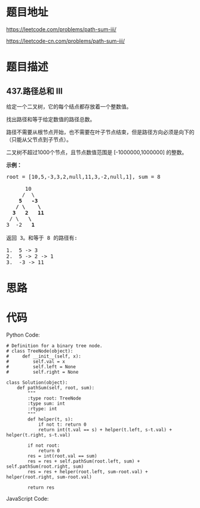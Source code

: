 # 题目地址
https://leetcode.com/problems/path-sum-iii/

https://leetcode-cn.com/problems/path-sum-iii/
# 题目描述
## 437.路径总和 III
<p>给定一个二叉树，它的每个结点都存放着一个整数值。</p>

<p>找出路径和等于给定数值的路径总数。</p>

<p>路径不需要从根节点开始，也不需要在叶子节点结束，但是路径方向必须是向下的（只能从父节点到子节点）。</p>

<p>二叉树不超过1000个节点，且节点数值范围是 [-1000000,1000000] 的整数。</p>

<p><strong>示例：</strong></p>

<pre>root = [10,5,-3,3,2,null,11,3,-2,null,1], sum = 8

      10
     /  \
    <strong>5</strong>   <strong>-3</strong>
   <strong>/</strong> <strong>\</strong>    <strong>\</strong>
  <strong>3</strong>   <strong>2</strong>   <strong>11</strong>
 / \   <strong>\</strong>
3  -2   <strong>1</strong>

返回 3。和等于 8 的路径有:

1.  5 -&gt; 3
2.  5 -&gt; 2 -&gt; 1
3.  -3 -&gt; 11
</pre>

# 思路

# 代码
Python Code:

```
# Definition for a binary tree node.
# class TreeNode(object):
#     def __init__(self, x):
#         self.val = x
#         self.left = None
#         self.right = None

class Solution(object):
    def pathSum(self, root, sum):
        """
        :type root: TreeNode
        :type sum: int
        :rtype: int
        """
        def helper(t, s):
            if not t: return 0
            return int(t.val == s) + helper(t.left, s-t.val) + helper(t.right, s-t.val)
            
        if not root:
            return 0
        res = int(root.val == sum)
        res = res + self.pathSum(root.left, sum) + self.pathSum(root.right, sum)
        res = res + helper(root.left, sum-root.val) + helper(root.right, sum-root.val)
        
        return res
```
JavaScript Code:

```

```
